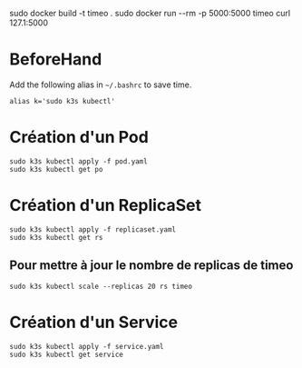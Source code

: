 sudo docker build -t timeo .
sudo docker run --rm -p 5000:5000 timeo
curl 127.1:5000

# BeforeHand
Add the following alias in `~/.bashrc` to save time.

```
alias k='sudo k3s kubectl'
```

# Création d'un Pod

```
sudo k3s kubectl apply -f pod.yaml
sudo k3s kubectl get po
```

# Création d'un ReplicaSet

```
sudo k3s kubectl apply -f replicaset.yaml
sudo k3s kubectl get rs
```

## Pour mettre à jour le nombre de replicas de timeo

```
sudo k3s kubectl scale --replicas 20 rs timeo
```

# Création d'un Service

```
sudo k3s kubectl apply -f service.yaml
sudo k3s kubectl get service
```
